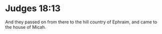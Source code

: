 # Judges 18:13

And they passed on from there to the hill country of Ephraim, and came to the house of Micah.
